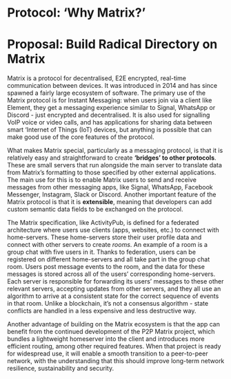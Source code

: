 # Protocol: ‘Why Matrix?’

# Proposal: Build Radical Directory on Matrix

Matrix is a protocol for decentralised, E2E encrypted, real-time communication
between devices. It was introduced in 2014 and has since spawned a fairly large
ecosystem of software. The primary use of the Matrix protocol is for Instant
Messaging: when users join via a client like Element, they get a messaging
experience similar to Signal, WhatsApp or Discord - just encrypted and
decentralised. It is also used for signalling VoIP voice or video calls, and has
applications for sharing data between smart ‘Internet of Things (IoT) devices,
but anything is possible that can make good use of the core features of the
protocol.

What makes Matrix special, particularly as a messaging protocol, is that it is
relatively easy and straightforward to create **‘bridges’ to other protocols**.
These are small servers that run alongside the main server to translate data
from Matrix’s formatting to those specified by other external applications. The
main use for this is to enable Matrix users to send and receive messages from
other messaging apps, like Signal, WhatsApp, Facebook Messenger, Instagram,
Slack or Discord. Another important feature of the Matrix protocol is that it is
**extensible**, meaning that developers can add custom semantic data fields to
be exchanged on the protocol.

The Matrix specification, like ActivityPub, is defined for a federated
architecture where users use clients (apps, websites, etc.) to connect with
home-servers. These home-servers store their user profile data and connect with
other servers to create _rooms_. An example of a room is a group chat with five
users in it. Thanks to federation, users can be registered on different
home-servers and all take part in the group chat room. Users post message events
to the room, and the data for these messages is stored across all of the users’
corresponding home-servers. Each server is responsible for forwarding its users’
messages to these other relevant servers, accepting updates from other servers,
and they all use an algorithm to arrive at a consistent state for the correct
sequence of events in that room. Unlike a blockchain, it’s not a consensus
algorithm - state conflicts are handled in a less expensive and less destructive
way.




Another advantage of building on the Matrix ecosystem is that the app can
benefit from the continued development of the P2P Matrix project, which bundles
a lightweight homeserver into the client and introduces more efficient routing,
among other required features. When that project is ready for widespread use, it
will enable a smooth transition to a peer-to-peer network, with the
understanding that this should improve long-term network resilience,
sustainability and security.
